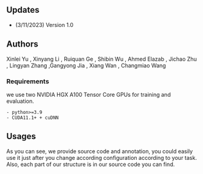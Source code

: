 

## Updates
- (3/11/2023) Version 1.0

## Authors

Xinlei Yu
, Xinyang Li
, Ruiquan Ge
, Shibin Wu
, Ahmed Elazab
, Jichao Zhu
, Lingyan Zhang
,Gangyong Jia
, Xiang Wan
, Changmiao Wang


### Requirements
we use two NVIDIA HGX A100 Tensor Core GPUs for training and evaluation. 
```
- python>=3.9
- CUDA11.1+ + cuDNN
```

## Usages

As you can see, we provide source code and annotation, you could easily use it just after you change according configuration according to your task. Also, each part of our structure is in our source code you can find.





